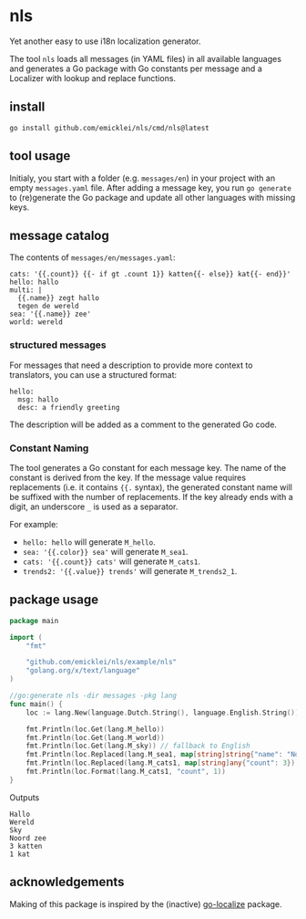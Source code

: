 # nls
Yet another easy to use i18n localization generator.

The tool `nls` loads all messages (in YAML files) in all available languages and generates a Go package with Go constants per message and a Localizer with lookup and replace functions.

## install

    go install github.com/emicklei/nls/cmd/nls@latest

## tool usage
Initialy, you start with a folder (e.g. `messages/en`) in your project with an empty `messages.yaml` file.
After adding a message key, you run `go generate` to (re)generate the Go package and update all other languages with missing keys.

## message catalog

The contents of `messages/en/messages.yaml`:

```
cats: '{{.count}} {{- if gt .count 1}} katten{{- else}} kat{{- end}}'
hello: hallo
multi: |
  {{.name}} zegt hallo
  tegen de wereld
sea: '{{.name}} zee'
world: wereld
```

### structured messages

For messages that need a description to provide more context to translators, you can use a structured format:

```
hello:
  msg: hallo
  desc: a friendly greeting
```

The description will be added as a comment to the generated Go code.

### Constant Naming

The tool generates a Go constant for each message key. The name of the constant is derived from the key.
If the message value requires replacements (i.e. it contains `{{.` syntax), the generated constant name will be suffixed with the number of replacements.
If the key already ends with a digit, an underscore `_` is used as a separator.

For example:
- `hello: hello` will generate `M_hello`.
- `sea: '{{.color}} sea'` will generate `M_sea1`.
- `cats: '{{.count}} cats'` will generate `M_cats1`.
- `trends2: '{{.value}} trends'` will generate `M_trends2_1`.

## package usage
```go
package main

import (
	"fmt"

	"github.com/emicklei/nls/example/nls"
	"golang.org/x/text/language"
)

//go:generate nls -dir messages -pkg lang
func main() {
	loc := lang.New(language.Dutch.String(), language.English.String())

	fmt.Println(loc.Get(lang.M_hello))
	fmt.Println(loc.Get(lang.M_world))
	fmt.Println(loc.Get(lang.M_sky)) // fallback to English
	fmt.Println(loc.Replaced(lang.M_sea1, map[string]string{"name": "Noord"}))
	fmt.Println(loc.Replaced(lang.M_cats1, map[string]any{"count": 3}))
	fmt.Println(loc.Format(lang.M_cats1, "count", 1))
}
```
Outputs
```
Hallo
Wereld
Sky
Noord zee
3 katten
1 kat
```

## acknowledgements

Making of this package is inspired by the (inactive) [go-localize](https://github.com/m1/go-localize) package.